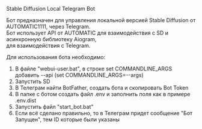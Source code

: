 Stable Diffusion Local Telegram Bot

Бот предназначен для управления локальной версией Stable Diffusion от AUTOMATIC1111,
через Telegram.\
Бот использует API от AUTOMATIC для взаимодействия с SD и асинхронную библиотеку Aiogram,\
для взаимодействия с Telegram.

Для использования бота необходимо:
1. В файле "webui-user.bat", в строке set COMMANDLINE_ARGS добавить --api (set COMMANDLINE_ARGS=--args)
2. Запустить SD
3. В Телеграм найти BotFather, создать бота и скопировать Bot Token
4. В папке с ботом создать файл .env и заполнить поля как в примере .env.dist
5. Запустить файл "start_bot.bat"
6. Если всё сделано правильно, то в Телеграм придет сообщение "Бот Запущен", тем ID которые были указаны